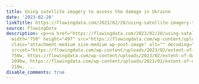 ```yaml
---
title: Using satellite imagery to assess the damage in Ukraine
date: '2023-02-28'
linkTitle: https://flowingdata.com/2023/02/28/using-satellite-imagery-to-assess-the-damage-in-ukraine/
source: FlowingData
description: <p><a href="https://flowingdata.com/2023/02/28/using-satellite-imagery-to-assess-the-damage-in-ukraine/"><img
  width="750" height="497" src="https://flowingdata.com/wp-content/uploads/2023/02/extent-of-damage-750x497.png"
  class="attachment-medium size-medium wp-post-image" alt="" decoding="async" loading="lazy"
  srcset="https://flowingdata.com/wp-content/uploads/2023/02/extent-of-damage-750x497.png
  750w, https://flowingdata.com/wp-content/uploads/2023/02/extent-of-damage-1090x722.png
  1090w, https://flowingdata.com/wp-content/uploads/2023/02/extent-of-damage-210x139.png
  210w, ...
disable_comments: true
---
```

<p><a href="https://flowingdata.com/2023/02/28/using-satellite-imagery-to-assess-the-damage-in-ukraine/"><img width="750" height="497" src="https://flowingdata.com/wp-content/uploads/2023/02/extent-of-damage-750x497.png" class="attachment-medium size-medium wp-post-image" alt="" decoding="async" loading="lazy" srcset="https://flowingdata.com/wp-content/uploads/2023/02/extent-of-damage-750x497.png 750w, https://flowingdata.com/wp-content/uploads/2023/02/extent-of-damage-1090x722.png 1090w, https://flowingdata.com/wp-content/uploads/2023/02/extent-of-damage-210x139.png 210w, ...